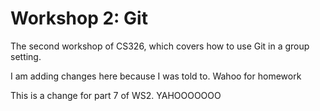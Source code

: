 # Workshop 2: Git

The second workshop of CS326, which covers how to use Git in a group setting.

I am adding changes here because I was told to.
Wahoo for homework

This is a change for part 7 of WS2. YAHOOOOOOO
